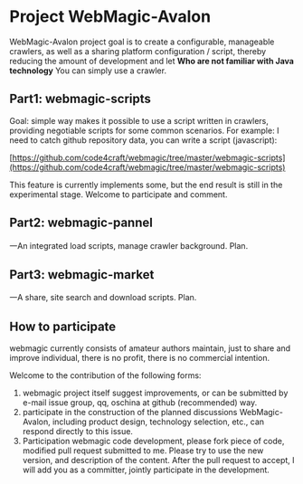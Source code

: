 Project WebMagic-Avalon 
=======
WebMagic-Avalon project goal is to create a configurable, manageable crawlers,
as well as a sharing platform configuration / script,
thereby reducing the amount of development and let **Who are not familiar with Java technology** You can simply use a crawler.

## Part1: webmagic-scripts

Goal: simple way makes it possible to use a script written in crawlers, providing negotiable scripts for some common scenarios.
For example: I need to catch github repository data, you can write a script (javascript):

[https://github.com/code4craft/webmagic/tree/master/webmagic-scripts](https://github.com/code4craft/webmagic/tree/master/webmagic-scripts)

This feature is currently implements some, but the end result is still in the experimental stage.
Welcome to participate and comment.

## Part2: webmagic-pannel

一An integrated load scripts, manage crawler background. Plan.

## Part3: webmagic-market

一A share, site search and download scripts. Plan.

## How to participate

webmagic currently consists of amateur authors maintain, just to share and improve individual, there is no profit, there is no commercial intention.

Welcome to the contribution of the following forms:

1. webmagic project itself suggest improvements, or can be submitted by e-mail issue group, qq, oschina at github (recommended) way.
2. participate in the construction of the planned discussions WebMagic-Avalon,
including product design, technology selection, etc., can respond directly to this issue.
3. Participation webmagic code development, please fork piece of code, modified pull request submitted to me.
Please try to use the new version, and description of the content.
After the pull request to accept, I will add you as a committer, jointly participate in the development.